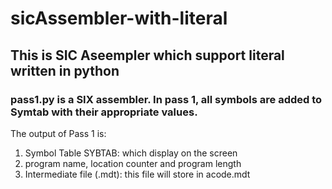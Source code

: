 # sicAssembler-with-literal
## This is SIC Aseempler which support literal written in python 

### pass1.py is a SIX  assembler. In pass 1, all symbols are added to Symtab with their appropriate values. 

 The output of Pass 1 is:
1. Symbol Table SYBTAB: which display on the screen 
2. program name, location counter and program length
3. Intermediate file (.mdt): this file will store in acode.mdt